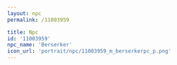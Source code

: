 ```yaml
---
layout: npc
permalink: /11003959

title: Npc
id: '11003959'
npc_name: 'Berserker'
icon_url: 'portrait/npc/11003959_m_berserkerpc_p.png'
---
```

